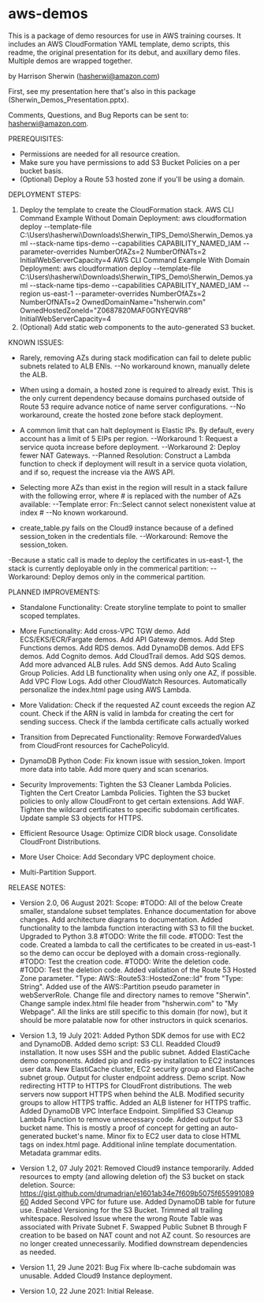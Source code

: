 # aws-demos

This is a package of demo resources for use in AWS training courses. It includes an AWS CloudFormation YAML template, demo scripts, this readme, the original presentation for its debut, and auxillary demo files. Multiple demos are wrapped together.

by Harrison Sherwin (hasherwi@amazon.com)

First, see my presentation here that's also in this package (Sherwin_Demos_Presentation.pptx).

Comments, Questions, and Bug Reports can be sent to: hasherwi@amazon.com.

PREREQUISITES:
  - Permissions are needed for all resource creation.
  - Make sure you have permissions to add S3 Bucket Policies on a per bucket basis.
  - (Optional) Deploy a Route 53 hosted zone if you'll be using a domain.

DEPLOYMENT STEPS:
  1. Deploy the template to create the CloudFormation stack.
    AWS CLI Command Example Without Domain Deployment:
      aws cloudformation deploy --template-file C:\Users\hasherwi\Downloads\Sherwin_TIPS_Demo\Sherwin_Demos.yaml --stack-name tips-demo --capabilities CAPABILITY_NAMED_IAM --parameter-overrides NumberOfAZs=2 NumberOfNATs=2  InitialWebServerCapacity=4
    AWS CLI Command Example With Domain Deployment:
      aws cloudformation deploy --template-file C:\Users\hasherwi\Downloads\Sherwin_TIPS_Demo\Sherwin_Demos.yaml --stack-name tips-demo --capabilities CAPABILITY_NAMED_IAM --region us-east-1 --parameter-overrides NumberOfAZs=2 NumberOfNATs=2 OwnedDomainName="hsherwin.com" OwnedHostedZoneId="Z0687820MAF0GNYEQVR8" InitialWebServerCapacity=4
  2. (Optional) Add static web components to the auto-generated S3 bucket.

KNOWN ISSUES:
  - Rarely, removing AZs during stack modification can fail to delete public subnets related to ALB ENIs.
    --No workaround known, manually delete the ALB.

  - When using a domain, a hosted zone is required to already exist. This is the only current dependency because domains purchased outside of Route 53 require advance notice of name server configurations.
    --No workaround, create the hosted zone before stack deployment.

  - A common limit that can halt deployment is Elastic IPs. By default, every account has a limit of 5 EIPs per region.
    --Workaround 1: Request a service quota increase before deployment.
    --Workaround 2: Deploy fewer NAT Gateways.
    --Planned Resolution: Construct a Lambda function to check if deployment will result in a service quota violation, and if so, request the increase via the AWS API.

  - Selecting more AZs than exist in the region will result in a stack failure with the following error, where # is replaced with the number of AZs available:
    --Template error: Fn::Select cannot select nonexistent value at index #
    --No known workaround.

  - create_table.py fails on the Cloud9 instance because of a defined session_token in the credentials file.
    --Workaround: Remove the session_token.
    
  -Because a static call is made to deploy the certificates in us-east-1, the stack is currently deployable only in the commerical partition:
    --Workaround: Deploy demos only in the commerical partition.

PLANNED IMPROVEMENTS:
  - Standalone Functionality:
    Create storyline template to point to smaller scoped templates.

  - More Functionality:
    Add cross-VPC TGW demo.
    Add ECS/EKS/ECR/Fargate demos.
    Add API Gateway demos.
    Add Step Functions demos.
    Add RDS demos.
    Add DynamoDB demos.
    Add EFS demos.
    Add Cognito demos.
    Add CloudTrail demos.
    Add SQS demos.
    Add more advanced ALB rules.
    Add SNS demos.
    Add Auto Scaling Group Policies.
    Add LB functionality when using only one AZ, if possible.
    Add VPC Flow Logs.
    Add other CloudWatch Resources.
    Automatically personalize the index.html page using AWS Lambda.

  - More Validation:
    Check if the requested AZ count exceeds the region AZ count.
    Check if the ARN is valid in lambda for creating the cert for sending success.
    Check if the lambda certificate calls actually worked

  - Transition from Deprecated Functionality:
    Remove ForwardedValues from CloudFront resources for CachePolicyId.

  - DynamoDB Python Code:
    Fix known issue with session_token.
    Import more data into table.
    Add more query and scan scenarios.

  - Security Improvements:
    Tighten the S3 Cleaner Lambda Policies.
    Tighten the Cert Creator Lambda Policies.
    Tighten the S3 bucket policies to only allow CloudFront to get certain extensions.
    Add WAF.
    Tighten the wildcard certificates to specific subdomain certificates.
    Update sample S3 objects for HTTPS.

  - Efficient Resource Usage:
    Optimize CIDR block usage.
    Consolidate CloudFront Distributions.

  - More User Choice:
    Add Secondary VPC deployment choice.
    
  - Multi-Partition Support.

RELEASE NOTES:
  - Version 2.0, 06 August 2021:
    Scope:
      #TODO: All of the below
      Create smaller, standalone subset templates.
      Enhance documentation for above changes.
      Add architecture diagrams to documentation.
    Added functionality to the lambda function interacting with S3 to fill the bucket.
      Upgraded to Python 3.8
      #TODO: Write the fill code.
      #TODO: Test the code.
    Created a lambda to call the certificates to be created in us-east-1 so the demo can occur be deployed with a domain cross-regionally.
      #TODO: Test the creation code.
      #TODO: Write the deletion code.
      #TODO: Test the deletion code.
    Added validation of the Route 53 Hosted Zone parameter.
      "Type: AWS::Route53::HostedZone::Id" from "Type: String".
    Added use of the AWS::Partition pseudo parameter in webServerRole.
    Change file and directory names to remove "Sherwin".
    Change sample index.html file header from "hsherwin.com" to "My Webpage".
      All the links are still specific to this domain (for now), but it should be more palatable now for other instructors in quick scenarios.

  - Version 1.3, 19 July 2021:
    Added Python SDK demos for use with EC2 and DynamoDB.
    Added demo script: S3 CLI.
    Readded Cloud9 installation.
      It now uses SSH and the public subnet.
    Added ElastiCache demo components.
      Added pip and redis-py installation to EC2 instances user data.
      New ElastiCache cluster, EC2 security group and ElastiCache subnet group.
      Output for cluster endpoint address.
      Demo script.
    Now redirecting HTTP to HTTPS for CloudFront distributions.
    The web servers now support HTTPS when behind the ALB.
      Modified security groups to allow HTTPS traffic.
      Added an ALB listener for HTTPS traffic.
    Added DynamoDB VPC Interface Endpoint.
    Simplified S3 Cleanup Lambda Function to remove unnecessary code.
    Added output for S3 bucket name.
      This is mostly a proof of concept for getting an auto-generated bucket's name.
    Minor fix to EC2 user data to close HTML tags on index.html page.
    Additional inline template documentation.
    Metadata grammar edits.

  - Version 1.2, 07 July 2021:
    Removed Cloud9 instance temporarily.
    Added resources to empty (and allowing deletion of) the S3 bucket on stack deletion.
      Source: https://gist.github.com/drumadrian/e1601ab34e7f609b5075f65599108960
    Added Second VPC for future use.
    Added DynamoDB table for future use.
    Enabled Versioning for the S3 Bucket.
    Trimmed all trailing whitespace.
    Resolved Issue where the wrong Route Table was associated with Private Subnet F.
    Swapped Public Subnet B through F creation to be based on NAT count and not AZ count. So resources are no longer created unnecessarily. Modified downstream dependencies as needed.

  - Version 1.1, 29 June 2021:
    Bug Fix where lb-cache subdomain was unusable.
    Added Cloud9 Instance deployment.

  - Version 1.0, 22 June 2021:
    Initial Release.
